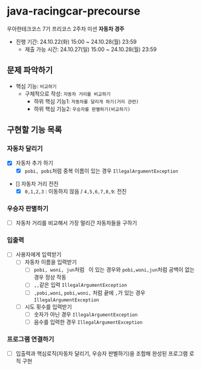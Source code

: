 # java-racingcar-precourse
우아한테크코스 7기 프리코스 2주차 미션 **자동차 경주**

- 진행 기간: 24.10.22(화) 15:00 ~ 24.10.28(월) 23:59
  - 제출 가능 시간: 24.10.27(일) 15:00 ~ 24.10.28(월) 23:59

## 문제 파악하기
- 핵심 기능: `비교하기`
  - 구체적으로 작성: `자동차 거리를 비교하기`
    - 하위 핵심 기능1: `자동차를 달리게 하기(거리 관련)`
    - 하위 핵심 기능2: `우승자를 판별하기(비교하기)`

## 구현할 기능 목록
### 자동차 달리기
- [x] 자동차 추가 하기
  - [x] `pobi, pobi`처럼 중복 이름이 있는 경우 `IllegalArgumentException`
- [] 자동차 거리 전진
  - [x] `0,1,2,3` : 이동하지 않음 / `4,5,6,7,8,9`: 전진

### 우승자 판별하기
- [ ] 자동차 거리를 비교해서 가장 멀리간 자동차들을 구하기

### 입출력
- [ ] 사용자에게 입력받기
  - [ ] 자동차 이름을 입력받기
    - [ ] `pobi, woni, jun`처럼 ` `이 있는 경우와 `pobi,woni,jun`처럼 공백이 없는 경우 정상 작동
    - [ ] `,,`같은 입력 `IllegalArgumentException`
    - [ ] `,pobi,woni`, `pobi,woni,` 처럼 끝에 `,`가 있는 경우 `IllegalArgumentException`
  - [ ] 시도 횟수를 입력받기
    - [ ] 숫자가 아닌 경우 `IllegalArgumentException`
    - [ ] 음수를 입력한 경우 `IllegalArgumentException`

### 프로그램 연결하기
- [ ] 입출력과 핵심로직(자동차 달리기, 우승자 판별하기)을 조합해 완성된 프로그램 로직 구현